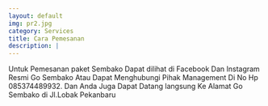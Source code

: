```yaml
---
layout: default
img: pr2.jpg
category: Services
title: Cara Pemesanan
description: |
---
```

Untuk Pemesanan paket Sembako Dapat dilihat di Facebook Dan Instagram Resmi
Go Sembako Atau Dapat Menghubungi Pihak Management Di No Hp 085374489932.
Dan Anda Juga Dapat Datang langsung Ke Alamat Go Sembako di Jl.Lobak Pekanbaru
